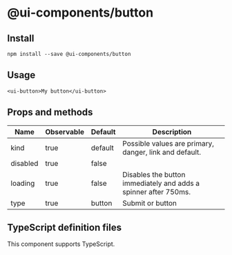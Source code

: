 # @ui-components/button

## Install
```
npm install --save @ui-components/button
```

## Usage
```
<ui-button>My button</ui-button>
```

## Props and methods
|  Name | Observable | Default | Description |
| --- | --- | --- | --- |
| kind | true | default | Possible values are primary, danger, link and default. |
| disabled | true| false | | 
| loading | true | false | Disables the button immediately and adds a spinner after 750ms. |
| type | true | button | Submit or button |

## TypeScript definition files
This component supports TypeScript.